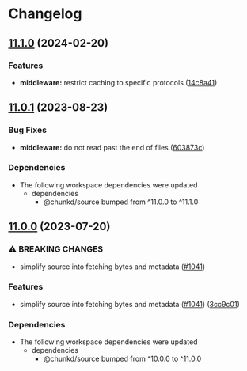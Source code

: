 # Changelog

## [11.1.0](https://github.com/blacha/chunkd/compare/middleware-v11.0.1...middleware-v11.1.0) (2024-02-20)


### Features

* **middleware:** restrict caching to specific protocols ([14c8a41](https://github.com/blacha/chunkd/commit/14c8a417829bb9942b1101ea95699057b18d8682))

## [11.0.1](https://github.com/blacha/chunkd/compare/middleware-v11.0.0...middleware-v11.0.1) (2023-08-23)


### Bug Fixes

* **middleware:** do not read past the end of files ([603873c](https://github.com/blacha/chunkd/commit/603873c7645aa985c667ccb489cabcdf7c5fc9b6))


### Dependencies

* The following workspace dependencies were updated
  * dependencies
    * @chunkd/source bumped from ^11.0.0 to ^11.1.0

## [11.0.0](https://github.com/blacha/chunkd/compare/middleware-v10.0.0...middleware-v11.0.0) (2023-07-20)


### ⚠ BREAKING CHANGES

* simplify source into fetching bytes and metadata ([#1041](https://github.com/blacha/chunkd/issues/1041))

### Features

* simplify source into fetching bytes and metadata ([#1041](https://github.com/blacha/chunkd/issues/1041)) ([3cc9c01](https://github.com/blacha/chunkd/commit/3cc9c0193ebb6b8c704e977f7552544c840e65dd))


### Dependencies

* The following workspace dependencies were updated
  * dependencies
    * @chunkd/source bumped from ^10.0.0 to ^11.0.0
